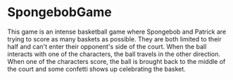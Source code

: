 # SpongebobGame
This game is an intense basketball game where Spongebob and Patrick are trying to score as many baskets as possible.
They are both limited to their half and can't enter their opponent's side of the court.
When the ball interacts with one of the characters, the ball travels in the other direction.
When one of the characters score, the ball is brought back to the middle of the court and some confetti shows up celebrating the basket.
